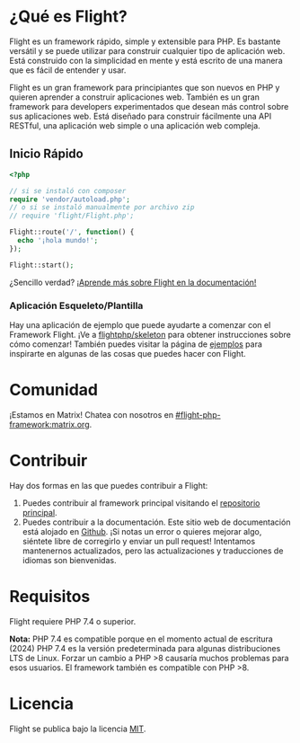 # ¿Qué es Flight?

Flight es un framework rápido, simple y extensible para PHP. Es bastante versátil y se puede utilizar para construir cualquier tipo de aplicación web. Está construido con la simplicidad en mente y está escrito de una manera que es fácil de entender y usar.

Flight es un gran framework para principiantes que son nuevos en PHP y quieren aprender a construir aplicaciones web. También es un gran framework para developers experimentados que desean más control sobre sus aplicaciones web. Está diseñado para construir fácilmente una API RESTful, una aplicación web simple o una aplicación web compleja.

## Inicio Rápido

```php
<?php

// si se instaló con composer
require 'vendor/autoload.php';
// o si se instaló manualmente por archivo zip
// require 'flight/Flight.php';

Flight::route('/', function() {
  echo '¡hola mundo!';
});

Flight::start();
```

¿Sencillo verdad? [¡Aprende más sobre Flight en la documentación!](learn)

### Aplicación Esqueleto/Plantilla

Hay una aplicación de ejemplo que puede ayudarte a comenzar con el Framework Flight. ¡Ve a [flightphp/skeleton](https://github.com/flightphp/skeleton) para obtener instrucciones sobre cómo comenzar! También puedes visitar la página de [ejemplos](examples) para inspirarte en algunas de las cosas que puedes hacer con Flight.

# Comunidad

¡Estamos en Matrix! Chatea con nosotros en [#flight-php-framework:matrix.org](https://matrix.to/#/#flight-php-framework:matrix.org).

# Contribuir

Hay dos formas en las que puedes contribuir a Flight:

1. Puedes contribuir al framework principal visitando el [repositorio principal](https://github.com/flightphp/core).
1. Puedes contribuir a la documentación. Este sitio web de documentación está alojado en [Github](https://github.com/flightphp/docs). ¡Si notas un error o quieres mejorar algo, siéntete libre de corregirlo y enviar un pull request! Intentamos mantenernos actualizados, pero las actualizaciones y traducciones de idiomas son bienvenidas.

# Requisitos

Flight requiere PHP 7.4 o superior.

**Nota:** PHP 7.4 es compatible porque en el momento actual de escritura (2024) PHP 7.4 es la versión predeterminada para algunas distribuciones LTS de Linux. Forzar un cambio a PHP >8 causaría muchos problemas para esos usuarios. El framework también es compatible con PHP >8.

# Licencia

Flight se publica bajo la licencia [MIT](https://github.com/flightphp/core/blob/master/LICENSE).